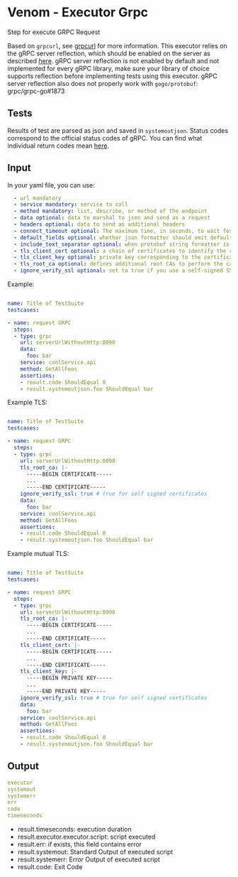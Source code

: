 # Venom - Executor Grpc

Step for execute GRPC Request

Based on `grpcurl`, see [grpcurl](https://github.com/fullstorydev/grpcurl) for more information.
This executor relies on the gRPC server reflection, which should be enabled on the server as described 
[here](https://github.com/grpc/grpc/blob/master/doc/server-reflection.md). 
gRPC server reflection is not enabled by default and not implemented for every gRPC library,
make sure your library of choice supports reflection before implementing tests using this executor.
gRPC server reflection also does not properly work with `gogo/protobuf`: grpc/grpc-go#1873

## Tests

Results of test are parsed as json and saved in `systemoutjson`. Status codes correspond 
to the official status codes of gRPC.
You can find what individual return codes mean [here](https://github.com/grpc/grpc/blob/master/doc/statuscodes.md).

## Input

In your yaml file, you can use:

```yaml
  - url mandatory
  - service mandatory: service to call
  - method mandatory: list, describe, or method of the endpoint
  - data optional: data to marshal to json and send as a request
  - headers optional: data to send as additional headers
  - connect_timeout optional: The maximum time, in seconds, to wait for connection to be established. Defaults to 10 seconds
  - default_fields optional: whether json formatter should emit default fields
  - include_text_separator optional: when protobuf string formatter is invoked to format multiple messages, all messages after the first one will be prefixed with character (0x1E)
  - tls_client_cert optional: a chain of certificates to identify the caller, first certificate in the chain is considered as the leaf, followed by intermediates. Setting it enable mutual TLS authentication
  - tls_client_key optional: private key corresponding to the certificate
  - tls_root_ca optional: defines additional root CAs to perform the call. can contains multiple CAs concatenated together
  - ignore_verify_ssl optional: set to true if you use a self-signed SSL on remote for example
```

Example:

```yaml

name: Title of TestSuite
testcases:

- name: request GRPC
  steps:
  - type: grpc
    url: serverUrlWithoutHttp:8090
    data:
      foo: bar
    service: coolService.api
    method: GetAllFoos
    assertions:
    - result.code ShouldEqual 0
    - result.systemoutjson.foo ShouldEqual bar
```

Example TLS:

```yaml

name: Title of TestSuite
testcases:

- name: request GRPC
  steps:
  - type: grpc
    url: serverUrlWithoutHttp:8090
    tls_root_ca: |-
      -----BEGIN CERTIFICATE-----
      ...
      -----END CERTIFICATE-----
    ignore_verify_ssl: true # true for self signed certificates
    data:
      foo: bar
    service: coolService.api
    method: GetAllFoos
    assertions:
    - result.code ShouldEqual 0
    - result.systemoutjson.foo ShouldEqual bar
```

Example mutual TLS:

```yaml

name: Title of TestSuite
testcases:

- name: request GRPC
  steps:
  - type: grpc
    url: serverUrlWithoutHttp:8090
    tls_root_ca: |-
      -----BEGIN CERTIFICATE-----
      ...
      -----END CERTIFICATE-----
    tls_client_cert: |-
      -----BEGIN CERTIFICATE-----
      ...
      -----END CERTIFICATE-----
    tls_client_key: |-
      -----BEGIN PRIVATE KEY-----
      ...
      -----END PRIVATE KEY-----
    ignore_verify_ssl: true # true for self signed certificates
    data:
      foo: bar
    service: coolService.api
    method: GetAllFoos
    assertions:
    - result.code ShouldEqual 0
    - result.systemoutjson.foo ShouldEqual bar
```

## Output

```yaml
executor
systemout
systemerr
err
code
timeseconds
```

- result.timeseconds: execution duration
- result.executor.executor.script: script executed
- result.err: if exists, this field contains error
- result.systemout: Standard Output of executed script
- result.systemerr: Error Output of executed script
- result.code: Exit Code
